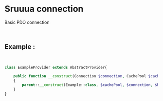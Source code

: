 # Sruuua connection

Basic PDO connection

<br>

## Example :  

<br>

```php
class ExampleProvider extends AbstractProvider{

    public function __construct(Connection $connection, CachePool $cachePool, Hydrator $hydrator)
    {
        parent::__construct(Example::class, $cachePool, $connection, $hydrator);
    }
}
```